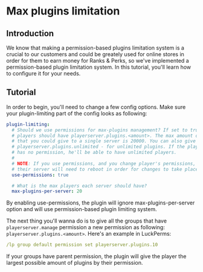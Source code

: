 # Max plugins limitation

## Introduction

We know that making a permission-based plugins limitation system is a crucial to our customers and could be greately used for online stores in order for them to earn money for Ranks & Perks, so we've implemented a permission-based plugin limitation system. In this tutorial, you'll learn how to configure it for your needs.

## Tutorial

In order to begin, you'll need to change a few config options. Make sure your plugin-limiting part of the config looks as following:

```yaml
plugin-limiting:
  # Should we use permissions for max-plugins management? If set to true, your
  # players should have playerserver.plugins.<amount>. The max amount of plugins
  # that you could give to a single server is 20000. You can also give them
  # playerserver.plugins.unlimited - for unlimited plugins. If the player
  # has no permission, he'll be able to have unlimited players.
  #
  # NOTE: If you use permissions, and you change player's permissions,
  # their server will need to reboot in order for changes to take place.
  use-permissions: true

  # What is the max players each server should have?
  max-plugins-per-server: 20
```

By enabling use-permissions, the plugin will ignore max-plugins-per-server option and will use permission-based plugin limiting system.

The next thing you'll wanna do is to give all the groups that have `playerserver.manage` permission a new permission as following: `playerserver.plugins.<amount>`. Here's an example in LuckPerms:

```yaml
/lp group default permission set playerserver.plugins.10
```

If your groups have parent permission, the plugin will give the player the largest possible amount of plugins by their permission.
